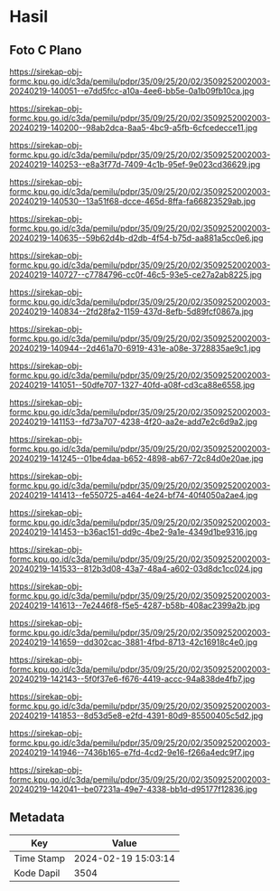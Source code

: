# Hasil

## Foto C Plano

https://sirekap-obj-formc.kpu.go.id/c3da/pemilu/pdpr/35/09/25/20/02/3509252002003-20240219-140051--e7dd5fcc-a10a-4ee6-bb5e-0a1b09fb10ca.jpg

https://sirekap-obj-formc.kpu.go.id/c3da/pemilu/pdpr/35/09/25/20/02/3509252002003-20240219-140200--98ab2dca-8aa5-4bc9-a5fb-6cfcedecce11.jpg

https://sirekap-obj-formc.kpu.go.id/c3da/pemilu/pdpr/35/09/25/20/02/3509252002003-20240219-140253--e8a3f77d-7409-4c1b-95ef-9e023cd36629.jpg

https://sirekap-obj-formc.kpu.go.id/c3da/pemilu/pdpr/35/09/25/20/02/3509252002003-20240219-140530--13a51f68-dcce-465d-8ffa-fa66823529ab.jpg

https://sirekap-obj-formc.kpu.go.id/c3da/pemilu/pdpr/35/09/25/20/02/3509252002003-20240219-140635--59b62d4b-d2db-4f54-b75d-aa881a5cc0e6.jpg

https://sirekap-obj-formc.kpu.go.id/c3da/pemilu/pdpr/35/09/25/20/02/3509252002003-20240219-140727--c7784796-cc0f-46c5-93e5-ce27a2ab8225.jpg

https://sirekap-obj-formc.kpu.go.id/c3da/pemilu/pdpr/35/09/25/20/02/3509252002003-20240219-140834--2fd28fa2-1159-437d-8efb-5d89fcf0867a.jpg

https://sirekap-obj-formc.kpu.go.id/c3da/pemilu/pdpr/35/09/25/20/02/3509252002003-20240219-140944--2d461a70-6919-431e-a08e-3728835ae9c1.jpg

https://sirekap-obj-formc.kpu.go.id/c3da/pemilu/pdpr/35/09/25/20/02/3509252002003-20240219-141051--50dfe707-1327-40fd-a08f-cd3ca88e6558.jpg

https://sirekap-obj-formc.kpu.go.id/c3da/pemilu/pdpr/35/09/25/20/02/3509252002003-20240219-141153--fd73a707-4238-4f20-aa2e-add7e2c6d9a2.jpg

https://sirekap-obj-formc.kpu.go.id/c3da/pemilu/pdpr/35/09/25/20/02/3509252002003-20240219-141245--01be4daa-b652-4898-ab67-72c84d0e20ae.jpg

https://sirekap-obj-formc.kpu.go.id/c3da/pemilu/pdpr/35/09/25/20/02/3509252002003-20240219-141413--fe550725-a464-4e24-bf74-40f4050a2ae4.jpg

https://sirekap-obj-formc.kpu.go.id/c3da/pemilu/pdpr/35/09/25/20/02/3509252002003-20240219-141453--b36ac151-dd9c-4be2-9a1e-4349d1be9316.jpg

https://sirekap-obj-formc.kpu.go.id/c3da/pemilu/pdpr/35/09/25/20/02/3509252002003-20240219-141533--812b3d08-43a7-48a4-a602-03d8dc1cc024.jpg

https://sirekap-obj-formc.kpu.go.id/c3da/pemilu/pdpr/35/09/25/20/02/3509252002003-20240219-141613--7e2446f8-f5e5-4287-b58b-408ac2399a2b.jpg

https://sirekap-obj-formc.kpu.go.id/c3da/pemilu/pdpr/35/09/25/20/02/3509252002003-20240219-141659--dd302cac-3881-4fbd-8713-42c16918c4e0.jpg

https://sirekap-obj-formc.kpu.go.id/c3da/pemilu/pdpr/35/09/25/20/02/3509252002003-20240219-142143--5f0f37e6-f676-4419-accc-94a838de4fb7.jpg

https://sirekap-obj-formc.kpu.go.id/c3da/pemilu/pdpr/35/09/25/20/02/3509252002003-20240219-141853--8d53d5e8-e2fd-4391-80d9-85500405c5d2.jpg

https://sirekap-obj-formc.kpu.go.id/c3da/pemilu/pdpr/35/09/25/20/02/3509252002003-20240219-141946--7436b165-e7fd-4cd2-9e16-f266a4edc9f7.jpg

https://sirekap-obj-formc.kpu.go.id/c3da/pemilu/pdpr/35/09/25/20/02/3509252002003-20240219-142041--be07231a-49e7-4338-bb1d-d95177f12836.jpg


## Metadata

| Key        | Value               |
| ---------- | ------------------- |
| Time Stamp | 2024-02-19 15:03:14 |
| Kode Dapil | 3504                |



